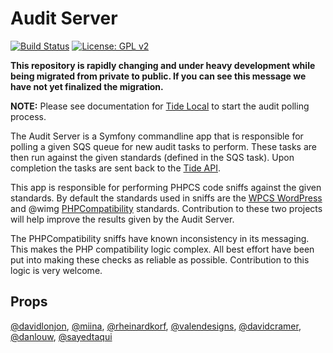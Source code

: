 # Audit Server

[![Build Status](https://travis-ci.org/wptide/audit-server.svg?branch=master)](https://travis-ci.org/wptide/audit-server) [![License: GPL v2](https://img.shields.io/badge/License-GPL%20v2-blue.svg)](https://www.gnu.org/licenses/old-licenses/gpl-2.0.en.html)

**This repository is rapidly changing and under heavy development while being migrated from private to public. If you can see this message we have not yet finalized the migration.**

**NOTE:** Please see documentation for [Tide Local](https://github.com/wptide/tide-local) to start the audit polling process.

The Audit Server is a Symfony commandline app that is responsible for polling a given SQS queue for new audit tasks to perform. These tasks are then run against the given standards (defined in the SQS task). Upon completion the tasks are sent back to the [Tide API](https://github.com/wptide/api).

This app is responsible for performing PHPCS code sniffs against the given standards. By default the standards used in sniffs are the [WPCS WordPress](https://github.com/WordPress-Coding-Standards/WordPress-Coding-Standards/tree/develop/WordPress) and @wimg [PHPCompatibility](https://github.com/wimg/PHPCompatibility) standards. Contribution to these two projects will help improve the results given by the Audit Server.

The PHPCompatibility sniffs have known inconsistency in its messaging. This makes the PHP compatibility logic complex. All best effort have been put into making these checks as reliable as possible. Contribution to this logic is very welcome.     

## Props

[@davidlonjon](https://github.com/davidlonjon), [@miina](https://github.com/miina), [@rheinardkorf](https://github.com/rheinardkorf), [@valendesigns](https://github.com/valendesigns), [@davidcramer](https://github.com/davidcramer), [@danlouw](https://github.com/danlouw), [@sayedtaqui](https://github.com/sayedtaqui)
